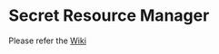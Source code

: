 # Secret Resource Manager

Please refer the [Wiki](https://github.com/airavata-courses/saurabh/wiki/Assignment-2)
